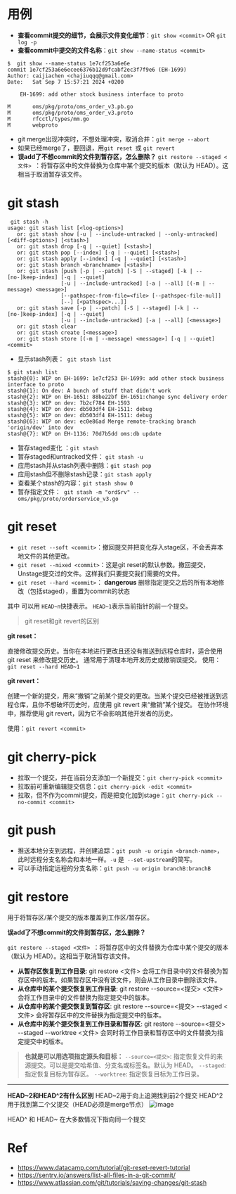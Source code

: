 # 用例
- **查看commit提交的细节，会展示文件变化细节**：`git show <commit>` OR `git log -p`
- **查看commit中提交的文件名称**：`git show --name-status <commit>`

```
$  git show --name-status 1e7cf253a6e6e
commit 1e7cf253a6e6ecee6376b12d9fcabf2ec3f7f9e6 (EH-1699)
Author: caijiachen <chajiuqqq@gmail.com>
Date:   Sat Sep 7 15:57:21 2024 +0200

    EH-1699: add other stock business interface to proto

M       oms/pkg/proto/oms_order_v3.pb.go
M       oms/pkg/proto/oms_order_v3.proto
M       rfcctl/types/mm.go
M       webproto
```

- git merge出现冲突时，不想处理冲突，取消合并：`git merge --abort`
- 如果已经merge了，要回退，用`git reset `或 `git revert`
- **误add了不想commit的文件到暂存区，怎么删除？** `git restore --staged <文件> `：将暂存区中的文件替换为仓库中某个提交的版本（默认为 HEAD）。这相当于取消暂存该文件。

# git stash
```
 git stash -h
usage: git stash list [<log-options>]
   or: git stash show [-u | --include-untracked | --only-untracked] [<diff-options>] [<stash>]
   or: git stash drop [-q | --quiet] [<stash>]
   or: git stash pop [--index] [-q | --quiet] [<stash>]
   or: git stash apply [--index] [-q | --quiet] [<stash>]
   or: git stash branch <branchname> [<stash>]
   or: git stash [push [-p | --patch] [-S | --staged] [-k | --[no-]keep-index] [-q | --quiet]
                 [-u | --include-untracked] [-a | --all] [(-m | --message) <message>]
                 [--pathspec-from-file=<file> [--pathspec-file-nul]]
                 [--] [<pathspec>...]]
   or: git stash save [-p | --patch] [-S | --staged] [-k | --[no-]keep-index] [-q | --quiet]
                 [-u | --include-untracked] [-a | --all] [<message>]
   or: git stash clear
   or: git stash create [<message>]
   or: git stash store [(-m | --message) <message>] [-q | --quiet] <commit>
```
- 显示stash列表：` git stash list`
```
$ git stash list
stash@{0}: WIP on EH-1699: 1e7cf253 EH-1699: add other stock business interface to proto
stash@{1}: On dev: A bunch of stuff that didn't work
stash@{2}: WIP on EH-1651: 88be22bf EH-1651:change sync delivery order
stash@{3}: WIP on dev: 7b2cf784 EH-1593
stash@{4}: WIP on dev: db503df4 EH-1511: debug
stash@{5}: WIP on dev: db503df4 EH-1511: debug
stash@{6}: WIP on dev: ec0e86ad Merge remote-tracking branch 'origin/dev' into dev
stash@{7}: WIP on EH-1136: 70d7b5dd oms:db update
```
- 暂存staged变化 ：`git stash`
- 暂存staged和untracked文件： `git stash -u`
- 应用stash并从stash列表中删除：`git stash pop`
- 应用stash但不删除stash记录：`git stash apply`
- 查看某个stash的内容：`git stash show 0`
- 暂存指定文件：` git stash -m "ordSrv" -- oms/pkg/proto/orderservice_v3.go`

# git reset 
- `git reset --soft <commit>`：撤回提交并把变化存入stage区，不会丢弃本地文件的其他更改。
- `git reset --mixed <commit>`：这是git reset的默认参数。撤回提交，Unstage提交过的文件。这样我们只要提交我们需要的文件。
- `git reset --hard <commit>`： **dangerous** 删除指定提交之后的所有本地修改（包括staged），重置为commit的状态

其中<commit> 可以用 `HEAD~n`快捷表示。 `HEAD~1`表示当前指针的前一个提交。

> git reset和git revert的区别

**git reset：**

直接修改提交历史。当你在本地进行更改且还没有推送到远程仓库时，适合使用 git reset 来修改提交历史。
通常用于清理本地开发历史或撤销误提交。
使用：`git reset --hard HEAD~1`

**git revert：**

创建一个新的提交，用来“撤销”之前某个提交的更改。当某个提交已经被推送到远程仓库，且你不想破坏历史时，应使用 git revert 来“撤销”某个提交。
在协作环境中，推荐使用 git revert，因为它不会影响其他开发者的历史。

使用：`git revert <commit>`

# git cherry-pick
- 拉取一个提交，并在当前分支添加一个新提交：`git cherry-pick <commit>`
- 拉取前可重新编辑提交信息：`git cherry-pick -edit <commit>`
- 拉取，但不作为commit提交，而是把变化加到stage：`git cherry-pick --no-commit <commit> `

# git push
- 推送本地分支到远程，并创建追踪：`git push -u origin <branch-name>`，此时远程分支名称会和本地一样。`-u` 是` --set-upstream`的简写。
-  可以手动指定远程的分支名称：`git push -u origin branchB:branchB`

# git restore
用于将暂存区/某个提交的版本覆盖到工作区/暂存区。

**误add了不想commit的文件到暂存区，怎么删除？**

`git restore --staged <文件> `：将暂存区中的文件替换为仓库中某个提交的版本（默认为 HEAD）。这相当于取消暂存该文件。

- **从暂存区恢复到工作目录**: git restore <文件> 会将工作目录中的文件替换为暂存区中的版本。如果暂存区中没有该文件，则会从工作目录中删除该文件。
- **从仓库中的某个提交恢复到工作目录**: git restore --source=<提交> <文件> 会将工作目录中的文件替换为指定提交中的版本。
- **从仓库中的某个提交恢复到暂存区**: git restore --source=<提交> --staged <文件> 会将暂存区中的文件替换为指定提交中的版本。
- **从仓库中的某个提交恢复到工作目录和暂存区**: git restore --source=<提交> --staged --worktree <文件> 会同时将工作目录和暂存区中的文件替换为指定提交中的版本。

> **也就是可以用选项指定源头和目标：**
> `--source=<提交>`: 指定恢复文件的来源提交。可以是提交哈希值、分支名或标签名。默认为 HEAD。
> `--staged`: 指定恢复目标为暂存区。
> `--worktree`: 指定恢复目标为工作目录。

---
**HEAD~2和HEAD^2有什么区别**
HEAD~2用于向上追溯找到前2个提交
HEAD^2用于找到第二个父提交（HEAD必须是merge节点）
![image](https://github.com/user-attachments/assets/7d993140-155b-4b8d-8d50-742d386a92fa)

HEAD^ 和 HEAD~ 在大多数情况下指向同一个提交


# Ref 
- https://www.datacamp.com/tutorial/git-reset-revert-tutorial
- https://sentry.io/answers/list-all-files-in-a-git-commit/
- https://www.atlassian.com/git/tutorials/saving-changes/git-stash